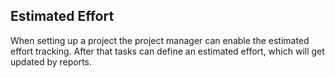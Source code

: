 ## Estimated Effort

When setting up a project the project manager can enable the estimated effort tracking. After that tasks can define an estimated effort, which will get updated by reports.

<!-- Improve this description -->
